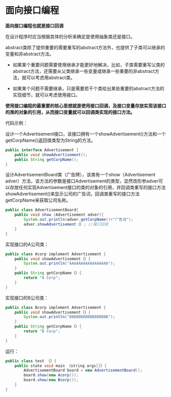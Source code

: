 # 面向接口编程

**面向接口编程也就是接口回调**

在设计程序时应当根据具体的分析来确定是使用抽象类还是接口。

abstract类除了提供重要的需要重写的abstract方法外，也提供了子类可以继承的变量和非abstract方法。

- 如果某个重要问题需要使用继承才能更好地解决，比如，子类需要重写父类的abstract方法，还需要从父类继承一些变量或继承一些重要的非abstract方法，就可以考虑用abstract类。

- 如果某个问题不需要继承，只是需要若干个类给出某些重要的abstract方法的实现细节，就可以考虑使用接口。

**使用接口编程的最重要的核心思想就是使用接口回调，及接口变量存放实现该接口的类的对象的引用，从而接口变量就可以回调类实现的接口方法。**

代码示例：

设计一个Advertisement接口，该接口拥有一个showAdvertisement()方法和一个getCorpName()返回值类型为String的方法。

```java
public interface Advertisement {
    public void showAdvertisement();
    public String getCorpName();
}
```

设计AdvertisementBoard类（广告牌），该类有一个show（Advertisement adver）方法，该方法的参数是接口Advertisement的类型，显然改形参adver可以存放任何实现Advertisement接口的类的对象的引用，并回调类重写的接口方法showAdvertisement()来显示公司的广告词，回调类重写的接口方法getCorpName来获取公司名称。

```java
public class AdvertisementBoard{
    public void show (Advertisement adver){
        System.out.println(adver.getCorpName()+"广告词");
        adver.showAdvertisement（）; //接口回调
    }
}
```

实现接口的A公司类：

```java
public class Acorp implement Advertisement {
    public void showAdvertisement（）{
        System.out.println("AAAAAAAAAAAAAAAAA");
    }
    public String getCorpName（）{
        return "A Corp";
    }
}
```

实现接口的B公司类：

```java
public class Bcorp implement Advertisement {
    public void showAdvertisement（）{
        System.out.println("BBBBBBBBBBBBBBBBB");
    }
    public String getCorpName（）{
        return "B Corp";
    }
}
```

运行：

```java
public class test （）{
    public state void main （string args[]）{
        AdvertisementBoard board = new AdvertisementBoard();
        board.show(new Acorp());
        board.show(new Bcorp());
    }
}
```